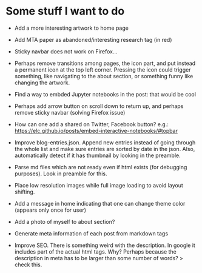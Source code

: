 # Some stuff I want to do
* Add a more interesting artwork to home page
* Add MTA paper as abandoned/interesting research tag (in red)
* Sticky navbar does not work on Firefox...
* Perhaps remove transitions among pages, the icon part, and put instead a permanent icon at the top left corner. Pressing the icon could trigger something, like navigating to the about section, or something funny like changing the artwork.
* Find a way to embded Jupyter notebooks in the post: that would be cool
* Perhaps add arrow button on scroll down to return up, and perhaps remove sticky navbar (solving Firefox issue)
* How can one add a shared on Twitter, Facebook button? e.g.: https://elc.github.io/posts/embed-interactive-notebooks/#topbar

* Improve blog-entries.json. Append new entries instead of going through the whole list and make sure entries are sorted by date in the json. Also, automatically detect if it has thumbnail by looking in the preamble.
* Parse md files which are not ready even if html exists (for debugging purposes). Look in preamble for this.

* Place low resolution images while full image loading to avoid layout shifting.
* Add a message in home indicating that one can change theme color (appears only once for user)
* Add a photo of myself to about section?
* Generate meta information of each post from markdown tags
* Improve SEO. There is something weird with the description. In google it includes part of the actual html tags. Why? Perhaps because the description in meta has to be larger than some number of words? > check this.
